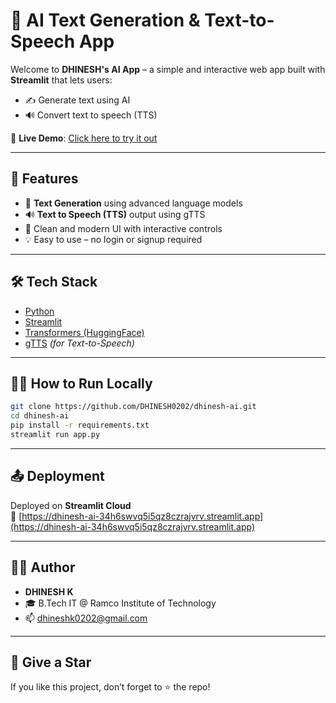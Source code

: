 
# 🧠 AI Text Generation & Text-to-Speech App

Welcome to **DHINESH's AI App** – a simple and interactive web app built with **Streamlit** that lets users:
- ✍️ Generate text using AI
- 🔊 Convert text to speech (TTS)

🔗 **Live Demo**: [Click here to try it out](https://dhinesh-ai-34h6svwq5i5qz8czrajvrv.streamlit.app/)

---

## 🚀 Features

- 📝 **Text Generation** using advanced language models
- 🔊 **Text to Speech (TTS)** output using gTTS
- 🎨 Clean and modern UI with interactive controls
- 💡 Easy to use – no login or signup required

---

## 🛠️ Tech Stack

- [Python](https://www.python.org/)
- [Streamlit](https://streamlit.io/)
- [Transformers (HuggingFace)](https://huggingface.co/)
- [gTTS](https://pypi.org/project/gTTS/) *(for Text-to-Speech)*

---

## 🧑‍💻 How to Run Locally

```bash
git clone https://github.com/DHINESH0202/dhinesh-ai.git
cd dhinesh-ai
pip install -r requirements.txt
streamlit run app.py
```

---

## 📤 Deployment

Deployed on **Streamlit Cloud**  
🔗 [https://dhinesh-ai-34h6swvq5i5qz8czrajvrv.streamlit.app](https://dhinesh-ai-34h6swvq5i5qz8czrajvrv.streamlit.app)

---

## 🙋‍♂️ Author

- **DHINESH K**
- 🎓 B.Tech IT @ Ramco Institute of Technology
- 📫 dhineshk0202@gmail.com

---

## 🌟 Give a Star

If you like this project, don’t forget to ⭐ the repo!
